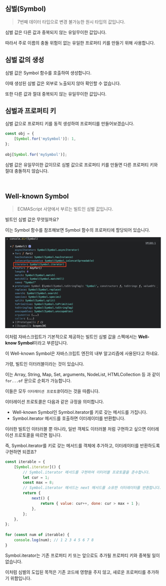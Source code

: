 ## 심벌(Symbol)

> 7번째 데이터 타입으로 변경 불가능한 원시 타입의 값입니다.

심벌 값은 다른 값과 중복되지 않는 유일무이한 값입니다.

따라서 주로 이름의 충돌 위험이 없는 유일한 프로퍼티 키를 만들기 위해 사용합니다.

## 심벌 값의 생성

심벌 값은 Symbol 함수를 호출하여 생성합니다.

이때 생성된 심벌 값은 외부로 노출되지 않아 확인할 수 없습니다.

또한 다른 값과 절대 중복되지 않는 유일무이한 값입니다.

## 심벌과 프로퍼티 키

심벌 값으로 프로퍼티 키를 동적 생성하여 프로퍼티를 만들어보겠습니다.

```js
const obj = {
    [Symbol.for('mySymbol')]: 1,
};

obj[Symbol.for('mySymbol')];
```

심벌 값은 유일무이한 값이므로 심벌 값으로 프로퍼티 키를 만들면 다른 프로퍼티 키와 절대 충돌하지 않습니다.

<br>

## Well-known Symbol

> ECMAScript 사양에서 부르는 빌트인 심벌 값입니다.

빌트인 심벌 값은 무엇일까요?

이는 Symbol 함수를 참조해보면 Symbol 함수의 프로퍼티에 할당되어 있습니다.

<img src="../img/chapter33/well-known-symbol.png">

이처럼 자바스크립트가 기본적으로 제공하는 빌트인 심벌 값을 스펙에서는 **Well-know Symbol**이라고 부른답니다.

이 Well-known Symbol은 자바스크립트 엔진의 내부 알고리즘에 사용된다고 하네요.

가령, 빌트인 이터러블이라는 것이 있습니다.

이는 Array, String, Map, Set, arguments, NodeList, HTMLCollection 등 과 같이 `for...of` 문으로 순회가 가능합니다.

이들은 모두 `이터레이션 프로토콜`이라는 것을 따릅니다.

이터레이션 프로토콜은 다음과 같은 규정을 의미합니다.

-   Well-known Symbol인 Symbol.iterator를 키로 갖는 메서드를 가집니다.
-   Symbol.iterator 메서드를 호출하면 이터레이터를 반환합니다.

이러한 빌트인 이터러블 뿐 아니라, 일반 객체도 이터러블 처럼 구현하고 싶으면 이터레이션 프로토콜을 따르면 됩니다.

즉, Symbol.iterator를 키로 갖는 메서드를 객체에 추가하고, 이터레이터를 반환하도록 구현하면 되겠죠?

```js
const iterable = {
    [Symbol.iterator]() {
        // Symbol.iterator 메서드를 구현하여 이터러블 프로토콜을 준수합니다.
        let cur = 1;
        const max = 8;
        // Symbol.iterator 메서드는 next 메서드를 소유한 이터레이터를 반환합니다.
        return {
            next() {
                return { value: cur++, done: cur > max + 1 };
            },
        };
    },
};

for (const num of iterable) {
    console.log(num); // 1 2 3 4 5 6 7 8
}
```

Symbol.iterator는 기존 프로퍼티 키 또는 앞으로도 추가될 프로퍼티 키와 중복될 일이 없습니다.

이처럼 심벌의 도입된 목적은 기존 코드에 영향을 주지 않고, 새로운 프로퍼티를 추가하기 위함입니다.
